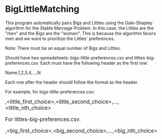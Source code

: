 # BigLittleMatching

This program automatically pairs Bigs and Littles using the Gale-Shapley algorithm for the Stable Marriage Problem. 
In this case, the Littles are the "men" and the Bigs are the "women". This is because the algorithm favors men and we want to prioritize the Littles' preferences.

Note: There must be an equal number of Bigs and Littles.

Should have two spreadsheets: bigs-little-preferences.csv and littles-big-preferences.csv. Each must have the following header as the first row:

Name,1,2,3,4,...,N

Each row after the header should follow the format as the header. 

For example, for bigs-little-preferences.csv:

<big>,<little_first_choice>,<little_second_choice>,...,<little_nth_choice>

For littles-big-preferences.csv:
  
<little>,<big_first_choice>,<big_second_choice>,...,<big_nth_choice>

